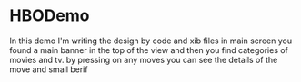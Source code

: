 # HBODemo
In this demo I'm writing the design by code and xib files 
in main screen you found a main banner in the top of the view and then you find categories of movies and tv.
by pressing on any moves you can see the details of the move and small berif
